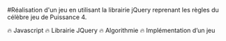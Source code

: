 
#Réalisation d'un jeu en utilisant la librairie jQuery reprenant les règles du célèbre jeu de Puissance 4.



🔥 Javascript
🔥 Librairie JQuery
🔥 Algorithmie
🔥 Implémentation d’un jeu
